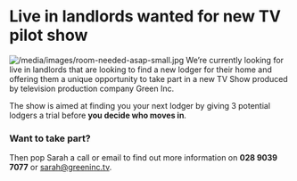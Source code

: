 Live in landlords wanted for new TV pilot show
==============================================
![/media/images/room-needed-asap-small.jpg](/media/images/room-needed-asap-small.jpg) We’re currently looking for live in landlords that are looking to find a new lodger for their home and offering them a unique opportunity to take part in a new TV Show produced by television production company Green Inc.


The show is aimed at finding you your next lodger by giving 3 potential lodgers a trial before **you decide who moves in**.


### Want to take part?


Then pop Sarah a call or email to find out more information on **028 9039 7077** or [sarah@greeninc.tv](mailto:sarah@greeninc.tv).


